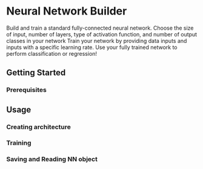 # Neural Network Builder
Build and train a standard fully-connected neural network.
Choose the size of input, number of layers, type of activation function, and number of output classes in your network
Train your network by providing data inputs and inputs with a specific learning rate.
Use your fully trained network to perform classification or regression!
## Getting Started

### Prerequisites

## Usage

### Creating architecture

### Training

### Saving and Reading NN object
